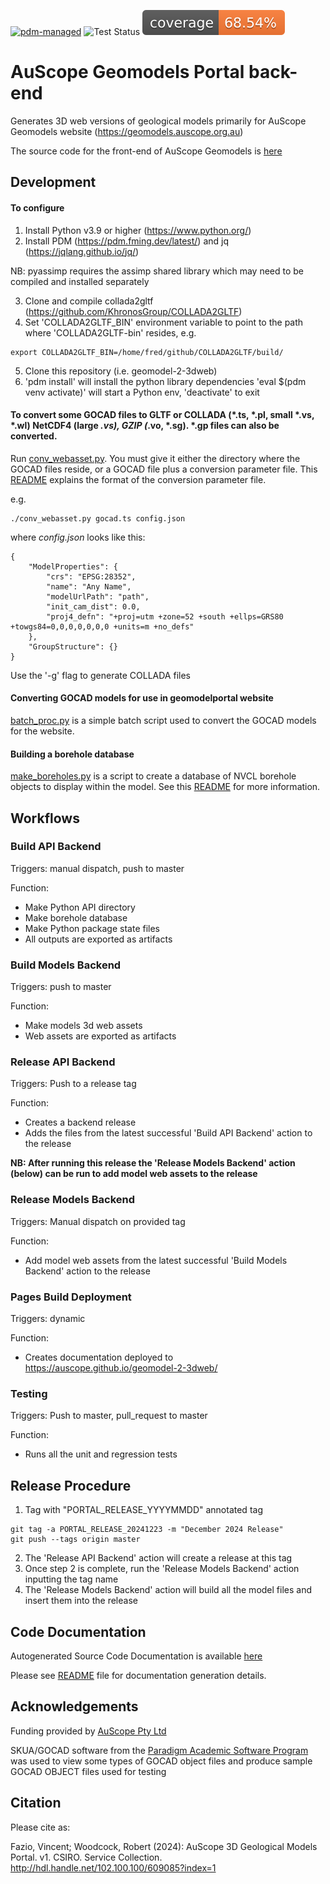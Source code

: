 [![pdm-managed](https://img.shields.io/badge/pdm-managed-blueviolet)](https://pdm.fming.dev)
![Test Status](https://github.com/AuScope/geomodel-2-3dweb/actions/workflows/tests.yml/badge.svg)
[![Coverage Status](https://raw.githubusercontent.com/AuScope/geomodel-2-3dweb/master/test/badge/coverage-badge.svg)]()

# AuScope Geomodels Portal back-end

Generates 3D web versions of geological models primarily for AuScope Geomodels website (https://geomodels.auscope.org.au)

The source code for the front-end of AuScope Geomodels is [here](https://github.com/AuScope/geomodelportal)

## Development

#### To configure

1. Install Python v3.9 or higher (https://www.python.org/)
2. Install PDM (https://pdm.fming.dev/latest/) and jq (https://jqlang.github.io/jq/)

NB: pyassimp requires the assimp shared library which may need to be compiled and installed separately

3. Clone and compile collada2gltf (https://github.com/KhronosGroup/COLLADA2GLTF)
4. Set 'COLLADA2GLTF_BIN' environment variable to point to the path where 'COLLADA2GLTF-bin' resides, e.g.
```
export COLLADA2GLTF_BIN=/home/fred/github/COLLADA2GLTF/build/
```
5. Clone this repository (i.e. geomodel-2-3dweb)
6. 'pdm install' will install the python library dependencies
   'eval $(pdm venv activate)' will start a Python env, 'deactivate' to exit

#### To convert some GOCAD files to GLTF or COLLADA (*.ts, *.pl, small *.vs, *.wl) NetCDF4 (large *.vs), GZIP (*.vo, *.sg). *.gp files can also be converted.

Run [conv_webasset.py](scripts/conv_webasset.py). You must give it either the directory where the GOCAD files reside, or a GOCAD file plus a conversion parameter file. This [README](web_build/input/README.md) explains the format of the conversion parameter file.

e.g.
```
./conv_webasset.py gocad.ts config.json

```

where _config.json_ looks like this:

```
{
    "ModelProperties": {
        "crs": "EPSG:28352",
        "name": "Any Name",
        "modelUrlPath": "path",
        "init_cam_dist": 0.0,
        "proj4_defn": "+proj=utm +zone=52 +south +ellps=GRS80 +towgs84=0,0,0,0,0,0,0 +units=m +no_defs"
    },
    "GroupStructure": {}
}

```

Use the '-g' flag to generate COLLADA files

#### Converting GOCAD models for use in geomodelportal website

[batch_proc.py](web_build/batch_proc.py) is a simple batch script used to convert the GOCAD models for the website.

#### Building a borehole database

[make_boreholes.py](web_build/make_boreholes.py) is a script to create a database of NVCL borehole objects to display within the model. See this [README](web_build/README.md) for more information.

## Workflows

### Build API Backend

Triggers: manual dispatch, push to master

Function:
  - Make Python API directory
  - Make borehole database
  - Make Python package state files
  - All outputs are exported as artifacts

### Build Models Backend

Triggers: push to master

Function:
  - Make models 3d web assets
  - Web assets are exported as artifacts

### Release API Backend

Triggers: Push to a release tag

Function:
  - Creates a backend release
  - Adds the files from the latest successful 'Build API Backend' action to the release

**NB: After running this release the 'Release Models Backend' action (below) can be run to add 
model web assets to the release**

### Release Models Backend

Triggers: Manual dispatch on provided tag

Function:
  - Add model web assets from the latest successful 'Build Models Backend' action to the release

### Pages Build Deployment

Triggers: dynamic

Function:
  - Creates documentation deployed to https://auscope.github.io/geomodel-2-3dweb/

### Testing

Triggers: Push to master, pull_request to master

Function:
  - Runs all the unit and regression tests


## Release Procedure

1. Tag with "PORTAL_RELEASE_YYYYMMDD" annotated tag
```
git tag -a PORTAL_RELEASE_20241223 -m "December 2024 Release"
git push --tags origin master
```
2. The 'Release API Backend' action will create a release at this tag
3. Once step 2 is complete, run the 'Release Models Backend' action inputting the tag name
4. The 'Release Models Backend' action will build all the model files and insert them into the release

## Code Documentation

Autogenerated Source Code Documentation is available [here](https://auscope.github.io/geomodel-2-3dweb/)

Please see [README](doc_src/README.md) file for documentation generation details.

## Acknowledgements

Funding provided by [AuScope Pty Ltd](https://www.auscope.org.au/)

SKUA/GOCAD software from the [Paradigm Academic Software Program](http://www.pdgm.com/affiliations/academic-software-programs/) was used to view some types of GOCAD object files and produce sample GOCAD OBJECT files used for testing

## Citation

Please cite as:

Fazio, Vincent; Woodcock, Robert (2024): AuScope 3D Geological Models Portal. v1. CSIRO. Service Collection. http://hdl.handle.net/102.100.100/609085?index=1
